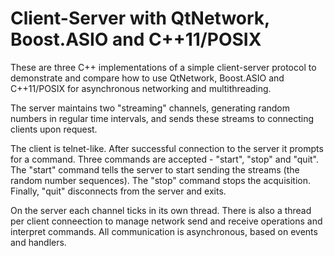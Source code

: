 Client-Server with QtNetwork, Boost.ASIO and C++11/POSIX
========================================================

These are three C++ implementations of a simple client-server protocol to
demonstrate and compare how to use QtNetwork, Boost.ASIO and C++11/POSIX
for asynchronous networking and multithreading.

The server maintains two "streaming" channels, generating random numbers in
regular time intervals, and sends these streams to connecting clients upon
request.

The client is telnet-like. After successful connection to the server it
prompts for a command. Three commands are accepted - "start", "stop" and
"quit". The "start" command tells the server to start sending the streams
(the random number sequences). The "stop" command stops the acquisition.
Finally, "quit" disconnects from the server and exits.

On the server each channel ticks in its own thread. There is also a thread
per client conneection to manage network send and receive operations and
interpret commands. All communication is asynchronous, based on events and
handlers.
